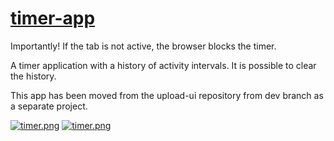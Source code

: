 # [timer-app](https://timer-with-history.netlify.app/)

Importantly! If the tab is not active, the browser blocks the timer.

A timer application with a history of activity intervals. It is possible to clear the history.

This app has been moved from the upload-ui repository from dev branch as a separate project.

[![timer.png](https://i.postimg.cc/LsNTSMQk/timer-ui1.png)](https://postimg.cc/F7M40wkw) 
[![timer.png](https://i.postimg.cc/rp8J7pjF/timer-ui.png)](https://postimg.cc/F7M40wkw)




